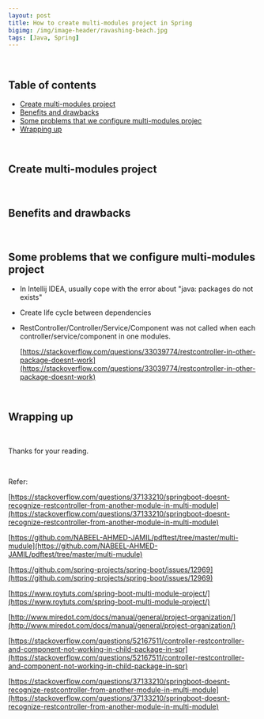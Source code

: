 ```yaml
---
layout: post
title: How to create multi-modules project in Spring
bigimg: /img/image-header/ravashing-beach.jpg
tags: [Java, Spring]
---
```





<br>

## Table of contents
- [Create multi-modules project](#create-multi-modules-project)
- [Benefits and drawbacks](#benefits-and-drawbacks)
- [Some problems that we configure multi-modules projec](#some-problems-that-we-configure-multi-modules-project)
- [Wrapping up](#wrapping-up)

<br>

## Create multi-modules project




<br>

## Benefits and drawbacks





<br>

## Some problems that we configure multi-modules project
- In Intellij IDEA, usually cope with the error about "java: packages do not exists"



- Create life cycle between dependencies



- RestController/Controller/Service/Component was not called when each controller/service/component in one modules.

    [https://stackoverflow.com/questions/33039774/restcontroller-in-other-package-doesnt-work](https://stackoverflow.com/questions/33039774/restcontroller-in-other-package-doesnt-work)


<br>

## Wrapping up





<br>

Thanks for your reading.

<br>

Refer:

[https://stackoverflow.com/questions/37133210/springboot-doesnt-recognize-restcontroller-from-another-module-in-multi-module](https://stackoverflow.com/questions/37133210/springboot-doesnt-recognize-restcontroller-from-another-module-in-multi-module)

[https://github.com/NABEEL-AHMED-JAMIL/pdftest/tree/master/multi-mudule](https://github.com/NABEEL-AHMED-JAMIL/pdftest/tree/master/multi-mudule)

[https://github.com/spring-projects/spring-boot/issues/12969](https://github.com/spring-projects/spring-boot/issues/12969)

[https://www.roytuts.com/spring-boot-multi-module-project/](https://www.roytuts.com/spring-boot-multi-module-project/)

[http://www.miredot.com/docs/manual/general/project-organization/](http://www.miredot.com/docs/manual/general/project-organization/)

[https://stackoverflow.com/questions/52167511/controller-restcontroller-and-component-not-working-in-child-package-in-spr](https://stackoverflow.com/questions/52167511/controller-restcontroller-and-component-not-working-in-child-package-in-spr)

[https://stackoverflow.com/questions/37133210/springboot-doesnt-recognize-restcontroller-from-another-module-in-multi-module](https://stackoverflow.com/questions/37133210/springboot-doesnt-recognize-restcontroller-from-another-module-in-multi-module)

